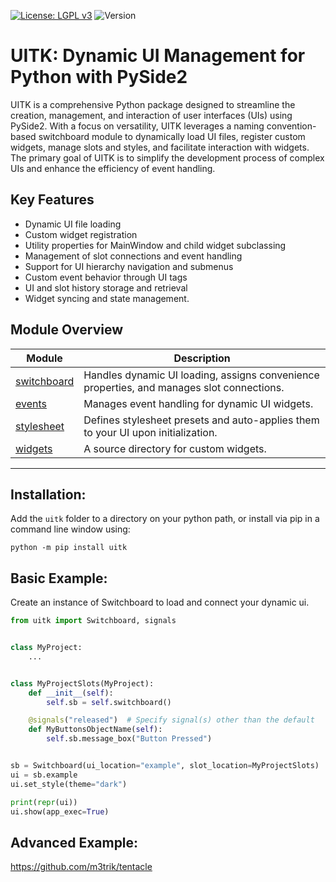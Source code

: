 [![License: LGPL v3](https://img.shields.io/badge/License-LGPL%20v3-blue.svg)](https://www.gnu.org/licenses/lgpl-3.0.en.html)
![Version](https://img.shields.io/badge/Version-0.8.1-blue.svg)

# UITK: Dynamic UI Management for Python with PySide2

UITK is a comprehensive Python package designed to streamline the creation, management, and interaction of user interfaces (UIs) using PySide2. With a focus on versatility, UITK leverages a naming convention-based switchboard module to dynamically load UI files, register custom widgets, manage slots and styles, and facilitate interaction with widgets. The primary goal of UITK is to simplify the development process of complex UIs and enhance the efficiency of event handling.

## Key Features

- Dynamic UI file loading
- Custom widget registration
- Utility properties for MainWindow and child widget subclassing
- Management of slot connections and event handling
- Support for UI hierarchy navigation and submenus
- Custom event behavior through UI tags
- UI and slot history storage and retrieval
- Widget syncing and state management.

## Module Overview

Module | Description
------- | -------
[switchboard](https://github.com/m3trik/uitk/blob/main/uitk/switchboard.py) | Handles dynamic UI loading, assigns convenience properties, and manages slot connections.
[events](https://github.com/m3trik/uitk/blob/main/uitk/events.py) | Manages event handling for dynamic UI widgets.
[stylesheet](https://github.com/m3trik/tentacle/blob/main/uitk/stylesheet.py) | Defines stylesheet presets and auto-applies them to your UI upon initialization.
[widgets](https://github.com/m3trik/tentacle/blob/main/uitk/widgets) | A source directory for custom widgets.

---

## Installation:

Add the `uitk` folder to a directory on your python path, or
install via pip in a command line window using:
```shell
python -m pip install uitk
```

## Basic Example:

Create an instance of Switchboard to load and connect your dynamic ui.
```python
from uitk import Switchboard, signals


class MyProject:
    ...


class MyProjectSlots(MyProject):
    def __init__(self):
        self.sb = self.switchboard()

    @signals("released")  # Specify signal(s) other than the default
    def MyButtonsObjectName(self):
        self.sb.message_box("Button Pressed")


sb = Switchboard(ui_location="example", slot_location=MyProjectSlots)
ui = sb.example
ui.set_style(theme="dark")

print(repr(ui))
ui.show(app_exec=True)
```
## Advanced Example:

https://github.com/m3trik/tentacle
